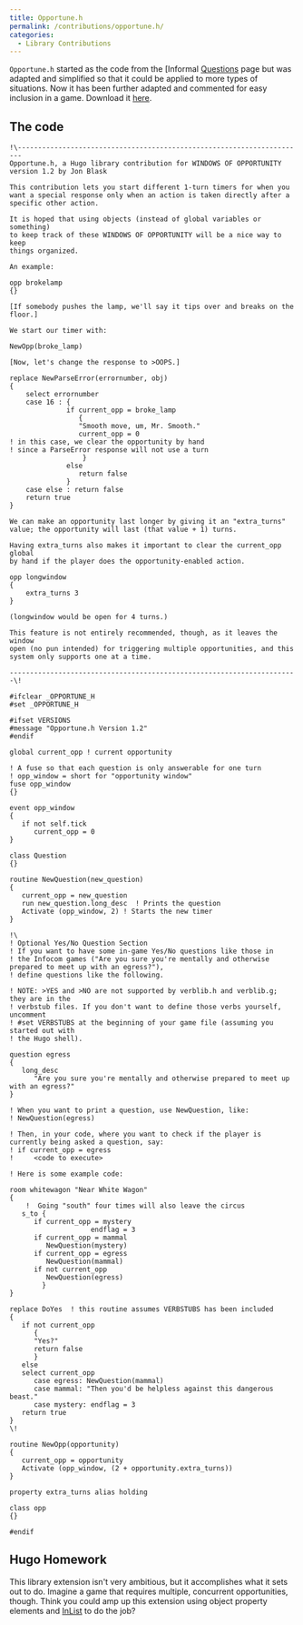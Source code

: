 ```yaml
---
title: Opportune.h
permalink: /contributions/opportune.h/
categories: 
  - Library Contributions
---
```


`Opportune.h` started as the code from the [Informal
[Questions](tips/informal-questions/) page but was adapted and
simplified so that it could be applied to more types of situations. Now
it has been further adapted and commented for easy inclusion in a game.
Download it [here](http://roody.gerynarsabode.org/hbe/opportune.h).

## The code

    !\-----------------------------------------------------------------------
    Opportune.h, a Hugo library contribution for WINDOWS OF OPPORTUNITY
    version 1.2 by Jon Blask

    This contribution lets you start different 1-turn timers for when you
    want a special response only when an action is taken directly after a
    specific other action.

    It is hoped that using objects (instead of global variables or something)
    to keep track of these WINDOWS OF OPPORTUNITY will be a nice way to keep
    things organized.

    An example:

    opp brokelamp
    {}

    [If somebody pushes the lamp, we'll say it tips over and breaks on the
    floor.]

    We start our timer with:

    NewOpp(broke_lamp)

    [Now, let's change the response to >OOPS.]

    replace NewParseError(errornumber, obj)
    {
        select errornumber
        case 16 : {
                  if current_opp = broke_lamp
                     {
                     "Smooth move, um, Mr. Smooth."
                     current_opp = 0
    ! in this case, we clear the opportunity by hand
    ! since a ParseError response will not use a turn
                      }
                  else
                     return false
                  }
        case else : return false
        return true
    }

    We can make an opportunity last longer by giving it an "extra_turns"
    value; the opportunity will last (that value + 1) turns.

    Having extra_turns also makes it important to clear the current_opp global
    by hand if the player does the opportunity-enabled action.

    opp longwindow
    {
        extra_turns 3
    }

    (longwindow would be open for 4 turns.)

    This feature is not entirely recommended, though, as it leaves the window
    open (no pun intended) for triggering multiple opportunities, and this
    system only supports one at a time.

    -----------------------------------------------------------------------\!

    #ifclear _OPPORTUNE_H
    #set _OPPORTUNE_H

    #ifset VERSIONS
    #message "Opportune.h Version 1.2"
    #endif

    global current_opp ! current opportunity

    ! A fuse so that each question is only answerable for one turn
    ! opp_window = short for "opportunity window"
    fuse opp_window
    {}

    event opp_window
    {
       if not self.tick
          current_opp = 0
    }

    class Question
    {}

    routine NewQuestion(new_question)
    {
       current_opp = new_question
       run new_question.long_desc  ! Prints the question
       Activate (opp_window, 2) ! Starts the new timer
    }

    !\
    ! Optional Yes/No Question Section
    ! If you want to have some in-game Yes/No questions like those in
    ! the Infocom games ("Are you sure you're mentally and otherwise prepared to meet up with an egress?"),
    ! define questions like the following.

    ! NOTE: >YES and >NO are not supported by verblib.h and verblib.g; they are in the
    ! verbstub files. If you don't want to define those verbs yourself, uncomment
    ! #set VERBSTUBS at the beginning of your game file (assuming you started out with
    ! the Hugo shell).

    question egress
    {
       long_desc
          "Are you sure you're mentally and otherwise prepared to meet up with an egress?"
    }

    ! When you want to print a question, use NewQuestion, like:
    ! NewQuestion(egress)

    ! Then, in your code, where you want to check if the player is currently being asked a question, say:
    ! if current_opp = egress
    !     <code to execute>

    ! Here is some example code:

    room whitewagon "Near White Wagon"
    {
        !  Going "south" four times will also leave the circus
       s_to {
          if current_opp = mystery
                        endflag = 3
          if current_opp = mammal
             NewQuestion(mystery)
          if current_opp = egress
             NewQuestion(mammal)
          if not current_opp
             NewQuestion(egress)
            }
    }

    replace DoYes  ! this routine assumes VERBSTUBS has been included
    {
       if not current_opp
          {
          "Yes?"
          return false
          }
       else
       select current_opp
          case egress: NewQuestion(mammal)
          case mammal: "Then you'd be helpless against this dangerous beast."
          case mystery: endflag = 3
       return true
    }
    \!

    routine NewOpp(opportunity)
    {
       current_opp = opportunity
       Activate (opp_window, (2 + opportunity.extra_turns))
    }

    property extra_turns alias holding

    class opp
    {}

    #endif

## Hugo Homework

This library extension isn't very ambitious, but it accomplishes what it
sets out to do. Imagine a game that requires multiple, concurrent
opportunities, though. Think you could amp up this extension using
object property elements and [InList](routines/inlist/) to do the job?
